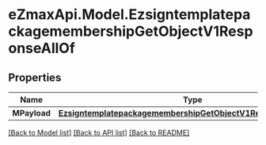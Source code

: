 
# eZmaxApi.Model.EzsigntemplatepackagemembershipGetObjectV1ResponseAllOf

## Properties

Name | Type | Description | Notes
------------ | ------------- | ------------- | -------------
**MPayload** | [**EzsigntemplatepackagemembershipGetObjectV1ResponseMPayload**](EzsigntemplatepackagemembershipGetObjectV1ResponseMPayload.md) |  | 

[[Back to Model list]](../README.md#documentation-for-models)
[[Back to API list]](../README.md#documentation-for-api-endpoints)
[[Back to README]](../README.md)

